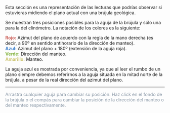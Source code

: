 Esta sección es una representación de las lecturas que podrías observar si estuvieras midiendo el plano actual con una brújula geológica.

Se muestran tres posiciones posibles para la aguja de la brújula y sólo una para la del clinómetro. La notación de los colores es la siguiente:

<span style='color:#cc615b'>**Rojo:**</span> Azimut del plano de acuerdo con la regla de la mano derecha (es decir, a 90º en sentido antihorario de la dirección de manteo).
<br/>
<span style='color:#3d7fcc'>**Azul:**</span> Azimut del plano + 180º (extensión de la aguja roja).
<br/>
<span style='color:#82b23e'>**Verde:**</span> Dirección del manteo.
<br/>
<span style='color:#ccc470'>**Amarillo:**</span> Manteo.

La aguja azul es mostrada por conveniencia, ya que al leer el rumbo de un plano siempre debemos referirnos a la aguja situada en la mitad norte de la brújula, a pesar de la real dirección del azimut del plano.

<hr/>

<span style="color:#8a98a7">
Arrastra cualquier aguja para cambiar su posición. Haz click en el fondo de la brújula o el compás para cambiar la posición de la dirección del manteo o del manteo respectivamente.
</span>
